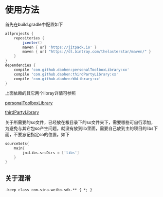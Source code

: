使用方法
=======

首先在build.gradle中配置如下
```gradle
allprojects {
    repositories {
        jcenter()
        maven { url 'https://jitpack.io' }
        maven { url "https://dl.bintray.com/thelasterstar/maven/" }
    }
}
dependencies {
    compile 'com.github.daohen:personalToolboxLibrary:xx'
    compile 'com.github.daohen:thirdPartyLibrary:xx'
    compile 'com.github.daohen:WbLibrary:xx'
}
```
上面依赖的其它两个libray详情可参照

[personalToolboxLibrary][1]

[thirdPartyLibrary][2]

关于所需要的so文件，已经放在根目录下的so文件夹下，需要哪些可自行添加，为避免与其它包so产生问题，就没有放到lib里面，需要自己放到主的项目的libs下面，不要忘记指定so的位置，如下
```gradle
sourceSets{
    main{
        jniLibs.srcDirs = ['libs']
    }
}
```


关于混淆
-------
```
-keep class com.sina.weibo.sdk.** { *; }
```

[1]:https://github.com/daohen/personalToolboxLibrary
[2]:https://github.com/daohen/thirdPartyLibrary